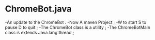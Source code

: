 # ChromeBot.java
-An update to the ChromeBot .
-Now A maven Project ; 
-W to start S to pause D to quit ;
-The ChromeBot class is a utility ;
-The ChromeBotMain class is extends Java.lang.thread ;
